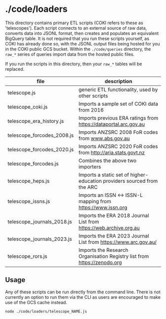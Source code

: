 # ./code/loaders

This directory contains primary ETL scripts (COKI refers to these as 'telescopes'). Each script connects to an external source of raw data, converts data into JSONL format, then creates and populates an equivalent BigQuery table. It is not required that you run these scripts yourself, as COKI has already done so, with the JSONL output files being hosted for you in the COKI public GCS bucket. Within the `./code/queries` directory, the `raw_*` series of queries import data from the hosted public files. 

If you run the scripts in this directory, then your `raw_*` tables will be replaced.

| file | description |
| - | - |
| telescope.js               | generic ETL functionality, used by other scripts |
| telescope_coki.js          | Imports a sample set of COKI data from 2016 |
| telescope_era_history.js   | Imports previous ERA ratings from https://dataportal.arc.gov.au |
| telescope_forcodes_2008.js | Imports ANZSRC 2008 FoR codes from www.abs.gov.au |
| telescope_forcodes_2020.js | Imports ANZSRC 2020 FoR codes from http://aria.stats.govt.nz |
| telescope_forcodes.js      | Combines the above two importers |
| telescope_heps.js          | Imports a static set of higher-education providers sourced from the ARC |
| telescope_issns.js         | Imports an ISSN <-> ISSN-L mapping from https://www.issn.org |
| telescope_journals_2018.js | Imports the ERA 2018 Journal List from https://web.archive.org.au |
| telescope_journals_2023.js | Imports the ERA 2023 Journal List from https://www.arc.gov.au/ |
| telescope_rors.js          | Imports the Research Organisation Registry list from https://zenodo.org |

## Usage

Any of these scripts can be run directly from the command line. There is not currently an option to run them via the CLI as users are encouraged to make use of the GCS cache instead.

```bash
node ./code/loaders/telescope_NAME.js
```
